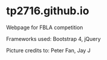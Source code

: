 # tp2716.github.io
Webpage for FBLA competition

Frameworks used: Bootstrap 4, jQuery

Picture credits to: Peter Fan, Jay J
